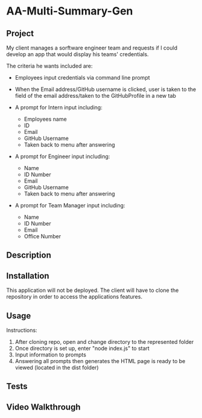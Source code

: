 # AA-Multi-Summary-Gen
## Project
  My client manages a sorftware engineer team and requests if I could develop an
  app that would display his teams' credentials. 
  
  The criteria he wants included are:
  * Employees input credentials via command line prompt
  * When the Email address/GitHub username is clicked, user is taken to the field of the email address/taken to the GitHubProfile in a new tab

  * A prompt for Intern input including:
    * Employees name
    * ID
    * Email
    * GitHub Username
    * Taken back to menu after answering
  

  * A prompt for Engineer input including:
    * Name
    * ID Number
    * Email
    * GitHub Username
    * Taken back to menu after answering
  
  * A prompt for Team Manager input including:
    * Name
    * ID Number
    * Email
    * Office Number

## Description

## Installation
This application will not be deployed.
The client will have to clone the repository in order to access the applications features.

## Usage
Instructions:
1. After cloning repo, open and change directory to the represented folder
2. Once directory is set up, enter "node index.js" to start
3. Input information to prompts
4. Answering all prompts then generates the HTML page is ready to be viewed
(located in the dist folder)

## Tests

## Video Walkthrough
